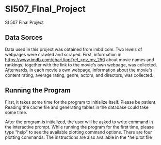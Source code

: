 # SI507_FInal_Project
SI 507 Final Project

## Data Sorces
Data used in this project was obtained from imbd.com. Two levels of webpages were crawled and scraped. First, information in https://www.imdb.com/chart/top?ref_=nv_mv_250 about movie names and rankings, together with the link to the movie's own webpage, was collected. Afterwards, in each movie's own webpage, information about the movie's content rating, average rating, genre, actors, and directors, was collected. 

## Running the Program
First, it takes some time for the program to initialize itself. Please be patient. Reading the cache file and generating tables in the database could take some time. 

After the program is initialized, the user will be asked to write command in the interactive prompt. While running the program for the first time, please type "help" to see the available plotting command options. There are four plotting commands. The instructions are also available in the *help.txt file
